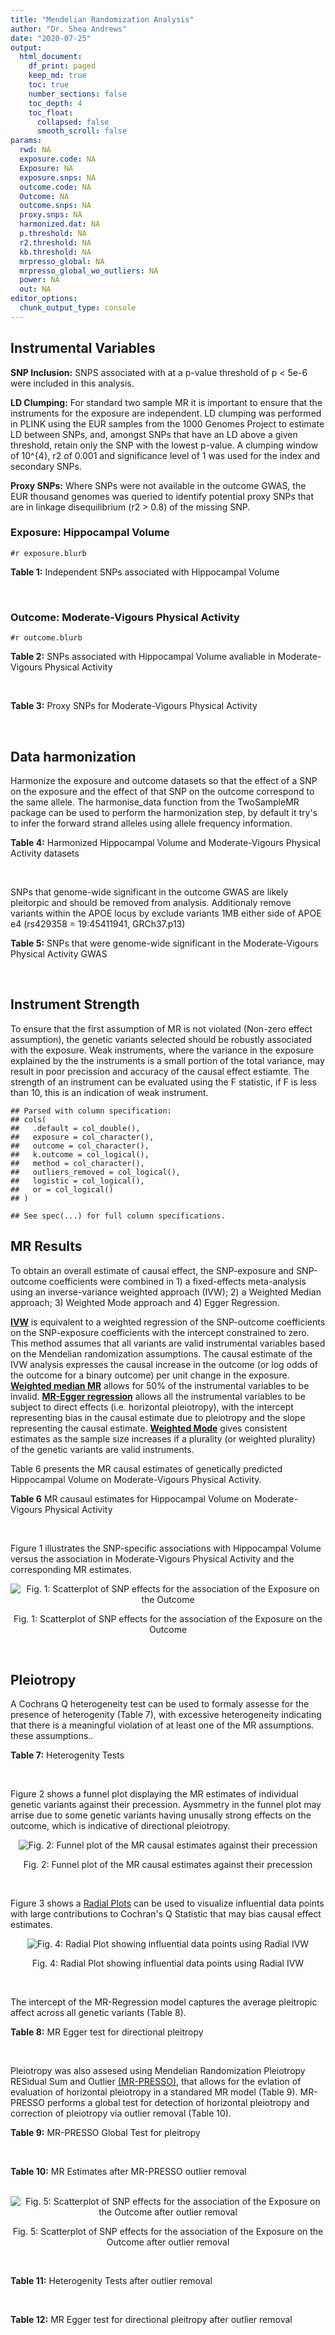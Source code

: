 ```yaml
---
title: "Mendelian Randomization Analysis"
author: "Dr. Shea Andrews"
date: "2020-07-25"
output:
  html_document:
    df_print: paged
    keep_md: true
    toc: true
    number_sections: false
    toc_depth: 4
    toc_float:
      collapsed: false
      smooth_scroll: false
params:
  rwd: NA
  exposure.code: NA
  Exposure: NA
  exposure.snps: NA
  outcome.code: NA
  Outcome: NA
  outcome.snps: NA
  proxy.snps: NA
  harmonized.dat: NA
  p.threshold: NA
  r2.threshold: NA
  kb.threshold: NA
  mrpresso_global: NA
  mrpresso_global_wo_outliers: NA
  power: NA
  out: NA
editor_options:
  chunk_output_type: console
---
```







## Instrumental Variables
**SNP Inclusion:** SNPS associated with at a p-value threshold of p < 5e-6 were included in this analysis.
<br>

**LD Clumping:** For standard two sample MR it is important to ensure that the instruments for the exposure are independent. LD clumping was performed in PLINK using the EUR samples from the 1000 Genomes Project to estimate LD between SNPs, and, amongst SNPs that have an LD above a given threshold, retain only the SNP with the lowest p-value. A clumping window of 10^{4}, r2 of 0.001 and significance level of 1 was used for the index and secondary SNPs.
<br>

**Proxy SNPs:** Where SNPs were not available in the outcome GWAS, the EUR thousand genomes was queried to identify potential proxy SNPs that are in linkage disequilibrium (r2 > 0.8) of the missing SNP.
<br>

### Exposure: Hippocampal Volume
`#r exposure.blurb`
<br>

**Table 1:** Independent SNPs associated with Hippocampal Volume
<div data-pagedtable="false">
  <script data-pagedtable-source type="application/json">
{"columns":[{"label":["SNP"],"name":[1],"type":["chr"],"align":["left"]},{"label":["CHROM"],"name":[2],"type":["dbl"],"align":["right"]},{"label":["POS"],"name":[3],"type":["dbl"],"align":["right"]},{"label":["REF"],"name":[4],"type":["chr"],"align":["left"]},{"label":["ALT"],"name":[5],"type":["chr"],"align":["left"]},{"label":["AF"],"name":[6],"type":["dbl"],"align":["right"]},{"label":["BETA"],"name":[7],"type":["dbl"],"align":["right"]},{"label":["SE"],"name":[8],"type":["dbl"],"align":["right"]},{"label":["Z"],"name":[9],"type":["dbl"],"align":["right"]},{"label":["P"],"name":[10],"type":["dbl"],"align":["right"]},{"label":["N"],"name":[11],"type":["dbl"],"align":["right"]},{"label":["TRAIT"],"name":[12],"type":["chr"],"align":["left"]}],"data":[{"1":"rs10908512","2":"1","3":"153856498","4":"C","5":"T","6":"0.5624","7":"0.04051169","8":"0.008700965","9":"4.656","10":"3.217e-06","11":"26814","12":"Hippocampal_Volume"},{"1":"rs7588305","2":"2","3":"8780959","4":"G","5":"C","6":"0.5308","7":"-0.04002256","8":"0.008681684","9":"-4.610","10":"4.023e-06","11":"26615","12":"Hippocampal_Volume"},{"1":"rs59966106","2":"2","3":"96999086","4":"A","5":"G","6":"0.3114","7":"0.04276760","8":"0.009321611","9":"4.588","10":"4.470e-06","11":"26814","12":"Hippocampal_Volume"},{"1":"rs2268894","2":"2","3":"162856148","4":"C","5":"T","6":"0.5412","7":"-0.05668170","8":"0.008658983","9":"-6.546","10":"5.894e-11","11":"26814","12":"Hippocampal_Volume"},{"1":"rs138012093","2":"4","3":"134506440","4":"G","5":"A","6":"0.0173","7":"-0.16180284","8":"0.033576021","9":"-4.819","10":"1.445e-06","11":"26065","12":"Hippocampal_Volume"},{"1":"rs144578582","2":"4","3":"155539564","4":"G","5":"A","6":"0.0068","7":"-0.36225028","8":"0.074659992","9":"-4.852","10":"1.221e-06","11":"13258","12":"Hippocampal_Volume"},{"1":"rs6552737","2":"4","3":"184955461","4":"T","5":"A","6":"0.4152","7":"-0.04324518","8":"0.008759404","9":"-4.937","10":"7.922e-07","11":"26814","12":"Hippocampal_Volume"},{"1":"rs2289881","2":"5","3":"66084260","4":"G","5":"T","6":"0.3544","7":"-0.05014690","8":"0.009022472","9":"-5.558","10":"2.728e-08","11":"26814","12":"Hippocampal_Volume"},{"1":"rs148054686","2":"5","3":"94459128","4":"G","5":"A","6":"0.0124","7":"-0.21659175","8":"0.047064699","9":"-4.602","10":"4.184e-06","11":"18411","12":"Hippocampal_Volume"},{"1":"rs10041542","2":"5","3":"167832067","4":"T","5":"C","6":"0.2452","7":"-0.04686000","8":"0.010070917","9":"-4.653","10":"3.273e-06","11":"26615","12":"Hippocampal_Volume"},{"1":"rs17172044","2":"7","3":"42397586","4":"A","5":"C","6":"0.0775","7":"-0.07408290","8":"0.016143574","9":"-4.589","10":"4.464e-06","11":"26814","12":"Hippocampal_Volume"},{"1":"rs2346440","2":"7","3":"133685512","4":"G","5":"C","6":"0.4591","7":"0.04059843","8":"0.008661921","9":"4.687","10":"2.767e-06","11":"26814","12":"Hippocampal_Volume"},{"1":"rs11979341","2":"7","3":"155797978","4":"C","5":"G","6":"0.3163","7":"0.06558170","8":"0.009708611","9":"6.755","10":"1.424e-11","11":"24484","12":"Hippocampal_Volume"},{"1":"rs11993215","2":"8","3":"28055926","4":"A","5":"T","6":"0.9102","7":"0.06998320","8":"0.015193929","9":"4.606","10":"4.108e-06","11":"26477","12":"Hippocampal_Volume"},{"1":"rs113835443","2":"8","3":"144717251","4":"C","5":"T","6":"0.0904","7":"0.07553081","8":"0.016197900","9":"4.663","10":"3.118e-06","11":"23154","12":"Hippocampal_Volume"},{"1":"rs62583528","2":"9","3":"106929593","4":"G","5":"A","6":"0.1951","7":"0.05622208","8":"0.010891531","9":"5.162","10":"2.447e-07","11":"26814","12":"Hippocampal_Volume"},{"1":"rs7020341","2":"9","3":"119247974","4":"G","5":"C","6":"0.3590","7":"0.05989482","8":"0.009013518","9":"6.645","10":"3.035e-11","11":"26700","12":"Hippocampal_Volume"},{"1":"rs11245365","2":"10","3":"126482389","4":"G","5":"A","6":"0.5648","7":"-0.04474128","8":"0.008786582","9":"-5.092","10":"3.547e-07","11":"26322","12":"Hippocampal_Volume"},{"1":"rs12802656","2":"11","3":"16534415","4":"A","5":"C","6":"0.4696","7":"-0.03979580","8":"0.008681459","9":"-4.584","10":"4.560e-06","11":"26614","12":"Hippocampal_Volume"},{"1":"rs659065","2":"12","3":"4008887","4":"C","5":"G","6":"0.1413","7":"-0.06743310","8":"0.012611389","9":"-5.347","10":"8.931e-08","11":"25881","12":"Hippocampal_Volume"},{"1":"rs61921502","2":"12","3":"65832468","4":"T","5":"G","6":"0.1534","7":"-0.10788400","8":"0.011964511","9":"-9.017","10":"1.941e-19","11":"26814","12":"Hippocampal_Volume"},{"1":"rs79522035","2":"12","3":"72956782","4":"C","5":"T","6":"0.0419","7":"0.09939183","8":"0.021592837","9":"4.603","10":"4.164e-06","11":"26692","12":"Hippocampal_Volume"},{"1":"rs77956314","2":"12","3":"117323367","4":"T","5":"C","6":"0.0840","7":"0.16185400","8":"0.015536016","9":"10.418","10":"2.055e-25","11":"26814","12":"Hippocampal_Volume"},{"1":"rs143933797","2":"17","3":"78252238","4":"G","5":"A","6":"0.0166","7":"0.22638451","8":"0.047143797","9":"4.802","10":"1.571e-06","11":"13758","12":"Hippocampal_Volume"},{"1":"rs79727675","2":"18","3":"11653053","4":"C","5":"A","6":"0.0472","7":"-0.13610794","8":"0.027913852","9":"-4.876","10":"1.082e-06","11":"14245","12":"Hippocampal_Volume"},{"1":"rs429358","2":"19","3":"45411941","4":"T","5":"C","6":"0.1537","7":"-0.06342470","8":"0.012519680","9":"-5.066","10":"4.067e-07","11":"24498","12":"Hippocampal_Volume"},{"1":"rs6060504","2":"20","3":"34197619","4":"T","5":"C","6":"0.1624","7":"0.06315530","8":"0.011701919","9":"5.397","10":"6.762e-08","11":"26814","12":"Hippocampal_Volume"},{"1":"rs5753220","2":"22","3":"30986350","4":"T","5":"C","6":"0.2497","7":"-0.04931970","8":"0.010038609","9":"-4.913","10":"8.988e-07","11":"26459","12":"Hippocampal_Volume"}],"options":{"columns":{"min":{},"max":[10]},"rows":{"min":[10],"max":[10]},"pages":{}}}
  </script>
</div>
<br>

### Outcome: Moderate-Vigours Physical Activity
`#r outcome.blurb`
<br>

**Table 2:** SNPs associated with Hippocampal Volume avaliable in Moderate-Vigours Physical Activity
<div data-pagedtable="false">
  <script data-pagedtable-source type="application/json">
{"columns":[{"label":["SNP"],"name":[1],"type":["chr"],"align":["left"]},{"label":["CHROM"],"name":[2],"type":["dbl"],"align":["right"]},{"label":["POS"],"name":[3],"type":["dbl"],"align":["right"]},{"label":["REF"],"name":[4],"type":["chr"],"align":["left"]},{"label":["ALT"],"name":[5],"type":["chr"],"align":["left"]},{"label":["AF"],"name":[6],"type":["dbl"],"align":["right"]},{"label":["BETA"],"name":[7],"type":["dbl"],"align":["right"]},{"label":["SE"],"name":[8],"type":["dbl"],"align":["right"]},{"label":["Z"],"name":[9],"type":["dbl"],"align":["right"]},{"label":["P"],"name":[10],"type":["dbl"],"align":["right"]},{"label":["N"],"name":[11],"type":["dbl"],"align":["right"]},{"label":["TRAIT"],"name":[12],"type":["chr"],"align":["left"]}],"data":[{"1":"rs10908512","2":"1","3":"153856498","4":"C","5":"T","6":"0.561382","7":"-9.68884e-03","8":"0.00222069","9":"-4.3629900","10":"1.3e-05","11":"377234","12":"MVPA"},{"1":"rs7588305","2":"2","3":"8780959","4":"G","5":"C","6":"0.542480","7":"-1.28421e-03","8":"0.00220923","9":"-0.5812930","10":"5.6e-01","11":"377234","12":"MVPA"},{"1":"rs59966106","2":"2","3":"96999086","4":"A","5":"G","6":"0.324745","7":"3.80395e-03","8":"0.00235111","9":"1.6179400","10":"1.1e-01","11":"377234","12":"MVPA"},{"1":"rs2268894","2":"2","3":"162856148","4":"C","5":"T","6":"0.522447","7":"-7.44378e-03","8":"0.00221579","9":"-3.3594200","10":"7.8e-04","11":"377234","12":"MVPA"},{"1":"rs138012093","2":"4","3":"134506440","4":"G","5":"A","6":"0.015475","7":"2.25442e-03","8":"0.00922166","9":"0.2444700","10":"8.1e-01","11":"377234","12":"MVPA"},{"1":"rs144578582","2":"4","3":"155539564","4":"G","5":"A","6":"0.007930","7":"-1.16195e-02","8":"0.01300710","9":"-0.8933200","10":"3.7e-01","11":"377234","12":"MVPA"},{"1":"rs6552737","2":"4","3":"184955461","4":"T","5":"A","6":"0.436745","7":"1.56089e-04","8":"0.00224633","9":"0.0694862","10":"9.4e-01","11":"377234","12":"MVPA"},{"1":"rs2289881","2":"5","3":"66084260","4":"G","5":"T","6":"0.357487","7":"3.55381e-03","8":"0.00231033","9":"1.5382300","10":"1.2e-01","11":"377234","12":"MVPA"},{"1":"rs148054686","2":"5","3":"94459128","4":"G","5":"A","6":"0.010376","7":"3.20554e-04","8":"0.01156580","9":"0.0277157","10":"9.8e-01","11":"377234","12":"MVPA"},{"1":"rs10041542","2":"5","3":"167832067","4":"T","5":"C","6":"0.246999","7":"-4.03329e-03","8":"0.00256725","9":"-1.5710500","10":"1.2e-01","11":"377234","12":"MVPA"},{"1":"rs17172044","2":"7","3":"42397586","4":"A","5":"C","6":"0.071034","7":"1.59283e-03","8":"0.00429894","9":"0.3705170","10":"7.1e-01","11":"377234","12":"MVPA"},{"1":"rs2346440","2":"7","3":"133685512","4":"G","5":"C","6":"0.457463","7":"-1.21135e-02","8":"0.00221928","9":"-5.4583000","10":"4.8e-08","11":"377234","12":"MVPA"},{"1":"rs11979341","2":"7","3":"155797978","4":"C","5":"G","6":"0.300104","7":"-3.72631e-04","8":"0.00242621","9":"-0.1535860","10":"8.8e-01","11":"377234","12":"MVPA"},{"1":"rs113835443","2":"8","3":"144717251","4":"C","5":"T","6":"0.104912","7":"2.03307e-03","8":"0.00362030","9":"0.5615750","10":"5.7e-01","11":"377234","12":"MVPA"},{"1":"rs62583528","2":"9","3":"106929593","4":"G","5":"A","6":"0.216895","7":"-4.05935e-04","8":"0.00268262","9":"-0.1513200","10":"8.8e-01","11":"377234","12":"MVPA"},{"1":"rs7020341","2":"9","3":"119247974","4":"G","5":"C","6":"0.361375","7":"5.12688e-04","8":"0.00229637","9":"0.2232600","10":"8.2e-01","11":"377234","12":"MVPA"},{"1":"rs11245365","2":"10","3":"126482389","4":"G","5":"A","6":"0.572670","7":"-2.72972e-05","8":"0.00222633","9":"-0.0122611","10":"9.9e-01","11":"377234","12":"MVPA"},{"1":"rs12802656","2":"11","3":"16534415","4":"A","5":"C","6":"0.478930","7":"1.85802e-03","8":"0.00220675","9":"0.8419710","10":"4.0e-01","11":"377234","12":"MVPA"},{"1":"rs659065","2":"12","3":"4008887","4":"C","5":"G","6":"0.147476","7":"-1.55931e-03","8":"0.00310713","9":"-0.5018490","10":"6.2e-01","11":"377234","12":"MVPA"},{"1":"rs61921502","2":"12","3":"65832468","4":"T","5":"G","6":"0.171991","7":"-3.13989e-03","8":"0.00294604","9":"-1.0658000","10":"2.9e-01","11":"377234","12":"MVPA"},{"1":"rs79522035","2":"12","3":"72956782","4":"C","5":"T","6":"0.038331","7":"-1.60738e-02","8":"0.00582390","9":"-2.7599700","10":"5.8e-03","11":"377234","12":"MVPA"},{"1":"rs77956314","2":"12","3":"117323367","4":"T","5":"C","6":"0.081929","7":"-1.33139e-03","8":"0.00402333","9":"-0.3309170","10":"7.4e-01","11":"377234","12":"MVPA"},{"1":"rs143933797","2":"17","3":"78252238","4":"G","5":"A","6":"0.030658","7":"-1.11953e-03","8":"0.00647265","9":"-0.1729630","10":"8.6e-01","11":"377234","12":"MVPA"},{"1":"rs79727675","2":"18","3":"11653053","4":"C","5":"A","6":"0.050994","7":"-3.43880e-03","8":"0.00500531","9":"-0.6870300","10":"4.9e-01","11":"377234","12":"MVPA"},{"1":"rs429358","2":"19","3":"45411941","4":"T","5":"C","6":"0.154172","7":"2.19822e-02","8":"0.00305356","9":"7.1988800","10":"6.1e-13","11":"377234","12":"MVPA"},{"1":"rs6060504","2":"20","3":"34197619","4":"T","5":"C","6":"0.145219","7":"5.65641e-04","8":"0.00313134","9":"0.1806390","10":"8.6e-01","11":"377234","12":"MVPA"},{"1":"rs5753220","2":"22","3":"30986350","4":"T","5":"C","6":"0.266348","7":"-7.98151e-04","8":"0.00249001","9":"-0.3205410","10":"7.5e-01","11":"377234","12":"MVPA"},{"1":"rs11993215","2":"NA","3":"NA","4":"NA","5":"NA","6":"NA","7":"NA","8":"NA","9":"NA","10":"NA","11":"NA","12":"NA"}],"options":{"columns":{"min":{},"max":[10]},"rows":{"min":[10],"max":[10]},"pages":{}}}
  </script>
</div>
<br>

**Table 3:** Proxy SNPs for Moderate-Vigours Physical Activity
<div data-pagedtable="false">
  <script data-pagedtable-source type="application/json">
{"columns":[{"label":["proxy.outcome"],"name":[1],"type":["lgl"],"align":["right"]},{"label":["target_snp"],"name":[2],"type":["chr"],"align":["left"]},{"label":["proxy_snp"],"name":[3],"type":["lgl"],"align":["right"]},{"label":["ld.r2"],"name":[4],"type":["lgl"],"align":["right"]},{"label":["Dprime"],"name":[5],"type":["lgl"],"align":["right"]},{"label":["ref.proxy"],"name":[6],"type":["lgl"],"align":["right"]},{"label":["alt.proxy"],"name":[7],"type":["lgl"],"align":["right"]},{"label":["CHROM"],"name":[8],"type":["lgl"],"align":["right"]},{"label":["POS"],"name":[9],"type":["lgl"],"align":["right"]},{"label":["ALT.proxy"],"name":[10],"type":["lgl"],"align":["right"]},{"label":["REF.proxy"],"name":[11],"type":["lgl"],"align":["right"]},{"label":["AF"],"name":[12],"type":["lgl"],"align":["right"]},{"label":["BETA"],"name":[13],"type":["lgl"],"align":["right"]},{"label":["SE"],"name":[14],"type":["lgl"],"align":["right"]},{"label":["P"],"name":[15],"type":["lgl"],"align":["right"]},{"label":["N"],"name":[16],"type":["lgl"],"align":["right"]},{"label":["ref"],"name":[17],"type":["lgl"],"align":["right"]},{"label":["alt"],"name":[18],"type":["lgl"],"align":["right"]},{"label":["ALT"],"name":[19],"type":["lgl"],"align":["right"]},{"label":["REF"],"name":[20],"type":["lgl"],"align":["right"]},{"label":["PHASE"],"name":[21],"type":["lgl"],"align":["right"]}],"data":[{"1":"NA","2":"rs11993215","3":"NA","4":"NA","5":"NA","6":"NA","7":"NA","8":"NA","9":"NA","10":"NA","11":"NA","12":"NA","13":"NA","14":"NA","15":"NA","16":"NA","17":"NA","18":"NA","19":"NA","20":"NA","21":"NA"}],"options":{"columns":{"min":{},"max":[10]},"rows":{"min":[10],"max":[10]},"pages":{}}}
  </script>
</div>
<br>

## Data harmonization
Harmonize the exposure and outcome datasets so that the effect of a SNP on the exposure and the effect of that SNP on the outcome correspond to the same allele. The harmonise_data function from the TwoSampleMR package can be used to perform the harmonization step, by default it try's to infer the forward strand alleles using allele frequency information.
<br>

**Table 4:** Harmonized Hippocampal Volume and Moderate-Vigours Physical Activity datasets
<div data-pagedtable="false">
  <script data-pagedtable-source type="application/json">
{"columns":[{"label":["SNP"],"name":[1],"type":["chr"],"align":["left"]},{"label":["effect_allele.exposure"],"name":[2],"type":["chr"],"align":["left"]},{"label":["other_allele.exposure"],"name":[3],"type":["chr"],"align":["left"]},{"label":["effect_allele.outcome"],"name":[4],"type":["chr"],"align":["left"]},{"label":["other_allele.outcome"],"name":[5],"type":["chr"],"align":["left"]},{"label":["beta.exposure"],"name":[6],"type":["dbl"],"align":["right"]},{"label":["beta.outcome"],"name":[7],"type":["dbl"],"align":["right"]},{"label":["eaf.exposure"],"name":[8],"type":["dbl"],"align":["right"]},{"label":["eaf.outcome"],"name":[9],"type":["dbl"],"align":["right"]},{"label":["remove"],"name":[10],"type":["lgl"],"align":["right"]},{"label":["palindromic"],"name":[11],"type":["lgl"],"align":["right"]},{"label":["ambiguous"],"name":[12],"type":["lgl"],"align":["right"]},{"label":["id.outcome"],"name":[13],"type":["chr"],"align":["left"]},{"label":["chr.outcome"],"name":[14],"type":["dbl"],"align":["right"]},{"label":["pos.outcome"],"name":[15],"type":["dbl"],"align":["right"]},{"label":["se.outcome"],"name":[16],"type":["dbl"],"align":["right"]},{"label":["z.outcome"],"name":[17],"type":["dbl"],"align":["right"]},{"label":["pval.outcome"],"name":[18],"type":["dbl"],"align":["right"]},{"label":["samplesize.outcome"],"name":[19],"type":["dbl"],"align":["right"]},{"label":["outcome"],"name":[20],"type":["chr"],"align":["left"]},{"label":["mr_keep.outcome"],"name":[21],"type":["lgl"],"align":["right"]},{"label":["pval_origin.outcome"],"name":[22],"type":["chr"],"align":["left"]},{"label":["chr.exposure"],"name":[23],"type":["dbl"],"align":["right"]},{"label":["pos.exposure"],"name":[24],"type":["dbl"],"align":["right"]},{"label":["se.exposure"],"name":[25],"type":["dbl"],"align":["right"]},{"label":["z.exposure"],"name":[26],"type":["dbl"],"align":["right"]},{"label":["pval.exposure"],"name":[27],"type":["dbl"],"align":["right"]},{"label":["samplesize.exposure"],"name":[28],"type":["dbl"],"align":["right"]},{"label":["exposure"],"name":[29],"type":["chr"],"align":["left"]},{"label":["mr_keep.exposure"],"name":[30],"type":["lgl"],"align":["right"]},{"label":["pval_origin.exposure"],"name":[31],"type":["chr"],"align":["left"]},{"label":["id.exposure"],"name":[32],"type":["chr"],"align":["left"]},{"label":["action"],"name":[33],"type":["dbl"],"align":["right"]},{"label":["mr_keep"],"name":[34],"type":["lgl"],"align":["right"]},{"label":["pt"],"name":[35],"type":["dbl"],"align":["right"]},{"label":["pleitropy_keep"],"name":[36],"type":["lgl"],"align":["right"]},{"label":["mrpresso_RSSobs"],"name":[37],"type":["dbl"],"align":["right"]},{"label":["mrpresso_pval"],"name":[38],"type":["chr"],"align":["left"]},{"label":["mrpresso_keep"],"name":[39],"type":["lgl"],"align":["right"]}],"data":[{"1":"rs10041542","2":"C","3":"T","4":"C","5":"T","6":"-0.04686000","7":"-4.03329e-03","8":"0.2452","9":"0.246999","10":"FALSE","11":"FALSE","12":"FALSE","13":"bQHvEh","14":"5","15":"167832067","16":"0.00256725","17":"-1.5710500","18":"1.2e-01","19":"377234","20":"Klimentidis2018mvpa","21":"TRUE","22":"reported","23":"5","24":"167832067","25":"0.010070917","26":"-4.653","27":"3.273e-06","28":"26615","29":"Hilbar2017hipv","30":"TRUE","31":"reported","32":"NhXLev","33":"2","34":"TRUE","35":"5e-06","36":"TRUE","37":"1.559274e-05","38":"1","39":"TRUE"},{"1":"rs10908512","2":"T","3":"C","4":"T","5":"C","6":"0.04051169","7":"-9.68884e-03","8":"0.5624","9":"0.561382","10":"FALSE","11":"FALSE","12":"FALSE","13":"bQHvEh","14":"1","15":"153856498","16":"0.00222069","17":"-4.3629900","18":"1.3e-05","19":"377234","20":"Klimentidis2018mvpa","21":"TRUE","22":"reported","23":"1","24":"153856498","25":"0.008700965","26":"4.656","27":"3.217e-06","28":"26814","29":"Hilbar2017hipv","30":"TRUE","31":"reported","32":"NhXLev","33":"2","34":"TRUE","35":"5e-06","36":"TRUE","37":"1.019863e-04","38":"<0.0023","39":"FALSE"},{"1":"rs11245365","2":"A","3":"G","4":"A","5":"G","6":"-0.04474128","7":"-2.72972e-05","8":"0.5648","9":"0.572670","10":"FALSE","11":"FALSE","12":"FALSE","13":"bQHvEh","14":"10","15":"126482389","16":"0.00222633","17":"-0.0122611","18":"9.9e-01","19":"377234","20":"Klimentidis2018mvpa","21":"TRUE","22":"reported","23":"10","24":"126482389","25":"0.008786582","26":"-5.092","27":"3.547e-07","28":"26322","29":"Hilbar2017hipv","30":"TRUE","31":"reported","32":"NhXLev","33":"2","34":"TRUE","35":"5e-06","36":"TRUE","37":"2.313113e-08","38":"1","39":"TRUE"},{"1":"rs113835443","2":"T","3":"C","4":"T","5":"C","6":"0.07553081","7":"2.03307e-03","8":"0.0904","9":"0.104912","10":"FALSE","11":"FALSE","12":"FALSE","13":"bQHvEh","14":"8","15":"144717251","16":"0.00362030","17":"0.5615750","18":"5.7e-01","19":"377234","20":"Klimentidis2018mvpa","21":"TRUE","22":"reported","23":"8","24":"144717251","25":"0.016197900","26":"4.663","27":"3.118e-06","28":"23154","29":"Hilbar2017hipv","30":"TRUE","31":"reported","32":"NhXLev","33":"2","34":"TRUE","35":"5e-06","36":"TRUE","37":"3.227669e-06","38":"1","39":"TRUE"},{"1":"rs11979341","2":"G","3":"C","4":"G","5":"C","6":"0.06558170","7":"-3.72631e-04","8":"0.3163","9":"0.300104","10":"FALSE","11":"TRUE","12":"FALSE","13":"bQHvEh","14":"7","15":"155797978","16":"0.00242621","17":"-0.1535860","18":"8.8e-01","19":"377234","20":"Klimentidis2018mvpa","21":"TRUE","22":"reported","23":"7","24":"155797978","25":"0.009708611","26":"6.755","27":"1.424e-11","28":"24484","29":"Hilbar2017hipv","30":"TRUE","31":"reported","32":"NhXLev","33":"2","34":"TRUE","35":"5e-06","36":"TRUE","37":"4.425393e-07","38":"1","39":"TRUE"},{"1":"rs12802656","2":"C","3":"A","4":"C","5":"A","6":"-0.03979580","7":"1.85802e-03","8":"0.4696","9":"0.478930","10":"FALSE","11":"FALSE","12":"FALSE","13":"bQHvEh","14":"11","15":"16534415","16":"0.00220675","17":"0.8419710","18":"4.0e-01","19":"377234","20":"Klimentidis2018mvpa","21":"TRUE","22":"reported","23":"11","24":"16534415","25":"0.008681459","26":"-4.584","27":"4.560e-06","28":"26614","29":"Hilbar2017hipv","30":"TRUE","31":"reported","32":"NhXLev","33":"2","34":"TRUE","35":"5e-06","36":"TRUE","37":"4.259082e-06","38":"1","39":"TRUE"},{"1":"rs138012093","2":"A","3":"G","4":"A","5":"G","6":"-0.16180284","7":"2.25442e-03","8":"0.0173","9":"0.015475","10":"FALSE","11":"FALSE","12":"FALSE","13":"bQHvEh","14":"4","15":"134506440","16":"0.00922166","17":"0.2444700","18":"8.1e-01","19":"377234","20":"Klimentidis2018mvpa","21":"TRUE","22":"reported","23":"4","24":"134506440","25":"0.033576021","26":"-4.819","27":"1.445e-06","28":"26065","29":"Hilbar2017hipv","30":"TRUE","31":"reported","32":"NhXLev","33":"2","34":"TRUE","35":"5e-06","36":"TRUE","37":"8.729934e-06","38":"1","39":"TRUE"},{"1":"rs143933797","2":"A","3":"G","4":"A","5":"G","6":"0.22638451","7":"-1.11953e-03","8":"0.0166","9":"0.030658","10":"FALSE","11":"FALSE","12":"FALSE","13":"bQHvEh","14":"17","15":"78252238","16":"0.00647265","17":"-0.1729630","18":"8.6e-01","19":"377234","20":"Klimentidis2018mvpa","21":"TRUE","22":"reported","23":"17","24":"78252238","25":"0.047143797","26":"4.802","27":"1.571e-06","28":"13758","29":"Hilbar2017hipv","30":"TRUE","31":"reported","32":"NhXLev","33":"2","34":"TRUE","35":"5e-06","36":"TRUE","37":"4.866626e-06","38":"1","39":"TRUE"},{"1":"rs144578582","2":"A","3":"G","4":"A","5":"G","6":"-0.36225028","7":"-1.16195e-02","8":"0.0068","9":"0.007930","10":"FALSE","11":"FALSE","12":"FALSE","13":"bQHvEh","14":"4","15":"155539564","16":"0.01300710","17":"-0.8933200","18":"3.7e-01","19":"377234","20":"Klimentidis2018mvpa","21":"TRUE","22":"reported","23":"4","24":"155539564","25":"0.074659992","26":"-4.852","27":"1.221e-06","28":"13258","29":"Hilbar2017hipv","30":"TRUE","31":"reported","32":"NhXLev","33":"2","34":"TRUE","35":"5e-06","36":"TRUE","37":"1.173691e-04","38":"1","39":"TRUE"},{"1":"rs148054686","2":"A","3":"G","4":"A","5":"G","6":"-0.21659175","7":"3.20554e-04","8":"0.0124","9":"0.010376","10":"FALSE","11":"FALSE","12":"FALSE","13":"bQHvEh","14":"5","15":"94459128","16":"0.01156580","17":"0.0277157","18":"9.8e-01","19":"377234","20":"Klimentidis2018mvpa","21":"TRUE","22":"reported","23":"5","24":"94459128","25":"0.047064699","26":"-4.602","27":"4.184e-06","28":"18411","29":"Hilbar2017hipv","30":"TRUE","31":"reported","32":"NhXLev","33":"2","34":"TRUE","35":"5e-06","36":"TRUE","37":"1.435590e-06","38":"1","39":"TRUE"},{"1":"rs17172044","2":"C","3":"A","4":"C","5":"A","6":"-0.07408290","7":"1.59283e-03","8":"0.0775","9":"0.071034","10":"FALSE","11":"FALSE","12":"FALSE","13":"bQHvEh","14":"7","15":"42397586","16":"0.00429894","17":"0.3705170","18":"7.1e-01","19":"377234","20":"Klimentidis2018mvpa","21":"TRUE","22":"reported","23":"7","24":"42397586","25":"0.016143574","26":"-4.589","27":"4.464e-06","28":"26814","29":"Hilbar2017hipv","30":"TRUE","31":"reported","32":"NhXLev","33":"2","34":"TRUE","35":"5e-06","36":"TRUE","37":"3.705855e-06","38":"1","39":"TRUE"},{"1":"rs2268894","2":"T","3":"C","4":"T","5":"C","6":"-0.05668170","7":"-7.44378e-03","8":"0.5412","9":"0.522447","10":"FALSE","11":"FALSE","12":"FALSE","13":"bQHvEh","14":"2","15":"162856148","16":"0.00221579","17":"-3.3594200","18":"7.8e-04","19":"377234","20":"Klimentidis2018mvpa","21":"TRUE","22":"reported","23":"2","24":"162856148","25":"0.008658983","26":"-6.546","27":"5.894e-11","28":"26814","29":"Hilbar2017hipv","30":"TRUE","31":"reported","32":"NhXLev","33":"2","34":"TRUE","35":"5e-06","36":"TRUE","37":"5.767747e-05","38":"0.0092","39":"FALSE"},{"1":"rs2289881","2":"T","3":"G","4":"T","5":"G","6":"-0.05014690","7":"3.55381e-03","8":"0.3544","9":"0.357487","10":"FALSE","11":"FALSE","12":"FALSE","13":"bQHvEh","14":"5","15":"66084260","16":"0.00231033","17":"1.5382300","18":"1.2e-01","19":"377234","20":"Klimentidis2018mvpa","21":"TRUE","22":"reported","23":"5","24":"66084260","25":"0.009022472","26":"-5.558","27":"2.728e-08","28":"26814","29":"Hilbar2017hipv","30":"TRUE","31":"reported","32":"NhXLev","33":"2","34":"TRUE","35":"5e-06","36":"TRUE","37":"1.510774e-05","38":"1","39":"TRUE"},{"1":"rs2346440","2":"C","3":"G","4":"C","5":"G","6":"0.04059843","7":"-1.21135e-02","8":"0.4591","9":"0.457463","10":"FALSE","11":"TRUE","12":"TRUE","13":"bQHvEh","14":"7","15":"133685512","16":"0.00221928","17":"-5.4583000","18":"4.8e-08","19":"377234","20":"Klimentidis2018mvpa","21":"TRUE","22":"reported","23":"7","24":"133685512","25":"0.008661921","26":"4.687","27":"2.767e-06","28":"26814","29":"Hilbar2017hipv","30":"TRUE","31":"reported","32":"NhXLev","33":"2","34":"FALSE","35":"5e-06","36":"FALSE","37":"NA","38":"NA","39":"NA"},{"1":"rs429358","2":"C","3":"T","4":"C","5":"T","6":"-0.06342470","7":"2.19822e-02","8":"0.1537","9":"0.154172","10":"FALSE","11":"FALSE","12":"FALSE","13":"bQHvEh","14":"19","15":"45411941","16":"0.00305356","17":"7.1988800","18":"6.1e-13","19":"377234","20":"Klimentidis2018mvpa","21":"TRUE","22":"reported","23":"19","24":"45411941","25":"0.012519680","26":"-5.066","27":"4.067e-07","28":"24498","29":"Hilbar2017hipv","30":"TRUE","31":"reported","32":"NhXLev","33":"2","34":"TRUE","35":"5e-06","36":"FALSE","37":"NA","38":"NA","39":"NA"},{"1":"rs5753220","2":"C","3":"T","4":"C","5":"T","6":"-0.04931970","7":"-7.98151e-04","8":"0.2497","9":"0.266348","10":"FALSE","11":"FALSE","12":"FALSE","13":"bQHvEh","14":"22","15":"30986350","16":"0.00249001","17":"-0.3205410","18":"7.5e-01","19":"377234","20":"Klimentidis2018mvpa","21":"TRUE","22":"reported","23":"22","24":"30986350","25":"0.010038609","26":"-4.913","27":"8.988e-07","28":"26459","29":"Hilbar2017hipv","30":"TRUE","31":"reported","32":"NhXLev","33":"2","34":"TRUE","35":"5e-06","36":"TRUE","37":"3.891376e-07","38":"1","39":"TRUE"},{"1":"rs59966106","2":"G","3":"A","4":"G","5":"A","6":"0.04276760","7":"3.80395e-03","8":"0.3114","9":"0.324745","10":"FALSE","11":"FALSE","12":"FALSE","13":"bQHvEh","14":"2","15":"96999086","16":"0.00235111","17":"1.6179400","18":"1.1e-01","19":"377234","20":"Klimentidis2018mvpa","21":"TRUE","22":"reported","23":"2","24":"96999086","25":"0.009321611","26":"4.588","27":"4.470e-06","28":"26814","29":"Hilbar2017hipv","30":"TRUE","31":"reported","32":"NhXLev","33":"2","34":"TRUE","35":"5e-06","36":"TRUE","37":"1.390766e-05","38":"1","39":"TRUE"},{"1":"rs6060504","2":"C","3":"T","4":"C","5":"T","6":"0.06315530","7":"5.65641e-04","8":"0.1624","9":"0.145219","10":"FALSE","11":"FALSE","12":"FALSE","13":"bQHvEh","14":"20","15":"34197619","16":"0.00313134","17":"0.1806390","18":"8.6e-01","19":"377234","20":"Klimentidis2018mvpa","21":"TRUE","22":"reported","23":"20","24":"34197619","25":"0.011701919","26":"5.397","27":"6.762e-08","28":"26814","29":"Hilbar2017hipv","30":"TRUE","31":"reported","32":"NhXLev","33":"2","34":"TRUE","35":"5e-06","36":"TRUE","37":"1.082021e-07","38":"1","39":"TRUE"},{"1":"rs61921502","2":"G","3":"T","4":"G","5":"T","6":"-0.10788400","7":"-3.13989e-03","8":"0.1534","9":"0.171991","10":"FALSE","11":"FALSE","12":"FALSE","13":"bQHvEh","14":"12","15":"65832468","16":"0.00294604","17":"-1.0658000","18":"2.9e-01","19":"377234","20":"Klimentidis2018mvpa","21":"TRUE","22":"reported","23":"12","24":"65832468","25":"0.011964511","26":"-9.017","27":"1.941e-19","28":"26814","29":"Hilbar2017hipv","30":"TRUE","31":"reported","32":"NhXLev","33":"2","34":"TRUE","35":"5e-06","36":"TRUE","37":"9.132216e-06","38":"1","39":"TRUE"},{"1":"rs62583528","2":"A","3":"G","4":"A","5":"G","6":"0.05622208","7":"-4.05935e-04","8":"0.1951","9":"0.216895","10":"FALSE","11":"FALSE","12":"FALSE","13":"bQHvEh","14":"9","15":"106929593","16":"0.00268262","17":"-0.1513200","18":"8.8e-01","19":"377234","20":"Klimentidis2018mvpa","21":"TRUE","22":"reported","23":"9","24":"106929593","25":"0.010891531","26":"5.162","27":"2.447e-07","28":"26814","29":"Hilbar2017hipv","30":"TRUE","31":"reported","32":"NhXLev","33":"2","34":"TRUE","35":"5e-06","36":"TRUE","37":"4.184170e-07","38":"1","39":"TRUE"},{"1":"rs6552737","2":"A","3":"T","4":"A","5":"T","6":"-0.04324518","7":"1.56089e-04","8":"0.4152","9":"0.436745","10":"FALSE","11":"TRUE","12":"TRUE","13":"bQHvEh","14":"4","15":"184955461","16":"0.00224633","17":"0.0694862","18":"9.4e-01","19":"377234","20":"Klimentidis2018mvpa","21":"TRUE","22":"reported","23":"4","24":"184955461","25":"0.008759404","26":"-4.937","27":"7.922e-07","28":"26814","29":"Hilbar2017hipv","30":"TRUE","31":"reported","32":"NhXLev","33":"2","34":"FALSE","35":"5e-06","36":"TRUE","37":"NA","38":"NA","39":"NA"},{"1":"rs659065","2":"G","3":"C","4":"G","5":"C","6":"-0.06743310","7":"-1.55931e-03","8":"0.1413","9":"0.147476","10":"FALSE","11":"TRUE","12":"FALSE","13":"bQHvEh","14":"12","15":"4008887","16":"0.00310713","17":"-0.5018490","18":"6.2e-01","19":"377234","20":"Klimentidis2018mvpa","21":"TRUE","22":"reported","23":"12","24":"4008887","25":"0.012611389","26":"-5.347","27":"8.931e-08","28":"25881","29":"Hilbar2017hipv","30":"TRUE","31":"reported","32":"NhXLev","33":"2","34":"TRUE","35":"5e-06","36":"TRUE","37":"1.804356e-06","38":"1","39":"TRUE"},{"1":"rs7020341","2":"C","3":"G","4":"C","5":"G","6":"0.05989482","7":"5.12688e-04","8":"0.3590","9":"0.361375","10":"FALSE","11":"TRUE","12":"FALSE","13":"bQHvEh","14":"9","15":"119247974","16":"0.00229637","17":"0.2232600","18":"8.2e-01","19":"377234","20":"Klimentidis2018mvpa","21":"TRUE","22":"reported","23":"9","24":"119247974","25":"0.009013518","26":"6.645","27":"3.035e-11","28":"26700","29":"Hilbar2017hipv","30":"TRUE","31":"reported","32":"NhXLev","33":"2","34":"TRUE","35":"5e-06","36":"TRUE","37":"8.623992e-08","38":"1","39":"TRUE"},{"1":"rs7588305","2":"C","3":"G","4":"C","5":"G","6":"-0.04002256","7":"-1.28421e-03","8":"0.5308","9":"0.542480","10":"FALSE","11":"TRUE","12":"TRUE","13":"bQHvEh","14":"2","15":"8780959","16":"0.00220923","17":"-0.5812930","18":"5.6e-01","19":"377234","20":"Klimentidis2018mvpa","21":"TRUE","22":"reported","23":"2","24":"8780959","25":"0.008681684","26":"-4.610","27":"4.023e-06","28":"26615","29":"Hilbar2017hipv","30":"TRUE","31":"reported","32":"NhXLev","33":"2","34":"FALSE","35":"5e-06","36":"TRUE","37":"NA","38":"NA","39":"NA"},{"1":"rs77956314","2":"C","3":"T","4":"C","5":"T","6":"0.16185400","7":"-1.33139e-03","8":"0.0840","9":"0.081929","10":"FALSE","11":"FALSE","12":"FALSE","13":"bQHvEh","14":"12","15":"117323367","16":"0.00402333","17":"-0.3309170","18":"7.4e-01","19":"377234","20":"Klimentidis2018mvpa","21":"TRUE","22":"reported","23":"12","24":"117323367","25":"0.015536016","26":"10.418","27":"2.055e-25","28":"26814","29":"Hilbar2017hipv","30":"TRUE","31":"reported","32":"NhXLev","33":"2","34":"TRUE","35":"5e-06","36":"TRUE","37":"4.993168e-06","38":"1","39":"TRUE"},{"1":"rs79522035","2":"T","3":"C","4":"T","5":"C","6":"0.09939183","7":"-1.60738e-02","8":"0.0419","9":"0.038331","10":"FALSE","11":"FALSE","12":"FALSE","13":"bQHvEh","14":"12","15":"72956782","16":"0.00582390","17":"-2.7599700","18":"5.8e-03","19":"377234","20":"Klimentidis2018mvpa","21":"TRUE","22":"reported","23":"12","24":"72956782","25":"0.021592837","26":"4.603","27":"4.164e-06","28":"26692","29":"Hilbar2017hipv","30":"TRUE","31":"reported","32":"NhXLev","33":"2","34":"TRUE","35":"5e-06","36":"TRUE","37":"2.832220e-04","38":"0.0874","39":"TRUE"},{"1":"rs79727675","2":"A","3":"C","4":"A","5":"C","6":"-0.13610794","7":"-3.43880e-03","8":"0.0472","9":"0.050994","10":"FALSE","11":"FALSE","12":"FALSE","13":"bQHvEh","14":"18","15":"11653053","16":"0.00500531","17":"-0.6870300","18":"4.9e-01","19":"377234","20":"Klimentidis2018mvpa","21":"TRUE","22":"reported","23":"18","24":"11653053","25":"0.027913852","26":"-4.876","27":"1.082e-06","28":"14245","29":"Hilbar2017hipv","30":"TRUE","31":"reported","32":"NhXLev","33":"2","34":"TRUE","35":"5e-06","36":"TRUE","37":"9.471149e-06","38":"1","39":"TRUE"}],"options":{"columns":{"min":{},"max":[10]},"rows":{"min":[10],"max":[10]},"pages":{}}}
  </script>
</div>
<br>

SNPs that genome-wide significant in the outcome GWAS are likely pleitorpic and should be removed from analysis. Additionaly remove variants within the APOE locus by exclude variants 1MB either side of APOE e4 (rs429358 = 19:45411941, GRCh37.p13)
<br>


**Table 5:** SNPs that were genome-wide significant in the Moderate-Vigours Physical Activity GWAS
<div data-pagedtable="false">
  <script data-pagedtable-source type="application/json">
{"columns":[{"label":["SNP"],"name":[1],"type":["chr"],"align":["left"]},{"label":["chr.outcome"],"name":[2],"type":["dbl"],"align":["right"]},{"label":["pos.outcome"],"name":[3],"type":["dbl"],"align":["right"]},{"label":["pval.exposure"],"name":[4],"type":["dbl"],"align":["right"]},{"label":["pval.outcome"],"name":[5],"type":["dbl"],"align":["right"]}],"data":[{"1":"rs2346440","2":"7","3":"133685512","4":"2.767e-06","5":"4.8e-08"},{"1":"rs429358","2":"19","3":"45411941","4":"4.067e-07","5":"6.1e-13"}],"options":{"columns":{"min":{},"max":[10]},"rows":{"min":[10],"max":[10]},"pages":{}}}
  </script>
</div>
<br>


## Instrument Strength
To ensure that the first assumption of MR is not violated (Non-zero effect assumption), the genetic variants selected should be robustly associated with the exposure. Weak instruments, where the variance in the exposure explained by the the instruments is a small portion of the total variance, may result in poor precission and accuracy of the causal effect estiamte. The strength of an instrument can be evaluated using the F statistic, if F is less than 10, this is an indication of weak instrument.


```
## Parsed with column specification:
## cols(
##   .default = col_double(),
##   exposure = col_character(),
##   outcome = col_character(),
##   k.outcome = col_logical(),
##   method = col_character(),
##   outliers_removed = col_logical(),
##   logistic = col_logical(),
##   or = col_logical()
## )
```

```
## See spec(...) for full column specifications.
```

<div data-pagedtable="false">
  <script data-pagedtable-source type="application/json">
{"columns":[{"label":["outliers_removed"],"name":[1],"type":["lgl"],"align":["right"]},{"label":["pve.exposure"],"name":[2],"type":["dbl"],"align":["right"]},{"label":["F"],"name":[3],"type":["dbl"],"align":["right"]},{"label":["Alpha"],"name":[4],"type":["dbl"],"align":["right"]},{"label":["NCP"],"name":[5],"type":["dbl"],"align":["right"]},{"label":["Power"],"name":[6],"type":["dbl"],"align":["right"]}],"data":[{"1":"FALSE","2":"0.02804462","3":"33.60843","4":"0.05","5":"0.1388151","6":"0.06604881"},{"1":"TRUE","2":"0.02560756","3":"33.52896","4":"0.05","5":"0.1057664","6":"0.06220219"}],"options":{"columns":{"min":{},"max":[10]},"rows":{"min":[10],"max":[10]},"pages":{}}}
  </script>
</div>

##  MR Results
To obtain an overall estimate of causal effect, the SNP-exposure and SNP-outcome coefficients were combined in 1) a fixed-effects meta-analysis using an inverse-variance weighted approach (IVW); 2) a Weighted Median approach; 3) Weighted Mode approach and 4) Egger Regression.


[**IVW**](https://doi.org/10.1002/gepi.21758) is equivalent to a weighted regression of the SNP-outcome coefficients on the SNP-exposure coefficients with the intercept constrained to zero. This method assumes that all variants are valid instrumental variables based on the Mendelian randomization assumptions. The causal estimate of the IVW analysis expresses the causal increase in the outcome (or log odds of the outcome for a binary outcome) per unit change in the exposure. [**Weighted median MR**](https://doi.org/10.1002/gepi.21965) allows for 50% of the instrumental variables to be invalid. [**MR-Egger regression**](https://doi.org/10.1093/ije/dyw220) allows all the instrumental variables to be subject to direct effects (i.e. horizontal pleiotropy), with the intercept representing bias in the causal estimate due to pleiotropy and the slope representing the causal estimate. [**Weighted Mode**](https://doi.org/10.1093/ije/dyx102) gives consistent estimates as the sample size increases if a plurality (or weighted plurality) of the genetic variants are valid instruments.
<br>



Table 6 presents the MR causal estimates of genetically predicted Hippocampal Volume on Moderate-Vigours Physical Activity.
<br>

**Table 6** MR causaul estimates for Hippocampal Volume on Moderate-Vigours Physical Activity
<div data-pagedtable="false">
  <script data-pagedtable-source type="application/json">
{"columns":[{"label":["id.exposure"],"name":[1],"type":["chr"],"align":["left"]},{"label":["id.outcome"],"name":[2],"type":["chr"],"align":["left"]},{"label":["outcome"],"name":[3],"type":["fctr"],"align":["left"]},{"label":["exposure"],"name":[4],"type":["fctr"],"align":["left"]},{"label":["method"],"name":[5],"type":["fctr"],"align":["left"]},{"label":["nsnp"],"name":[6],"type":["int"],"align":["right"]},{"label":["b"],"name":[7],"type":["dbl"],"align":["right"]},{"label":["se"],"name":[8],"type":["dbl"],"align":["right"]},{"label":["pval"],"name":[9],"type":["dbl"],"align":["right"]}],"data":[{"1":"NhXLev","2":"bQHvEh","3":"Klimentidis2018mvpa","4":"Hilbar2017hipv","5":"Inverse variance weighted (fixed effects)","6":"23","7":"0.003906592","8":"0.008654349","9":"0.6516997"},{"1":"NhXLev","2":"bQHvEh","3":"Klimentidis2018mvpa","4":"Hilbar2017hipv","5":"Weighted median","6":"23","7":"0.001913047","8":"0.012012762","9":"0.8734710"},{"1":"NhXLev","2":"bQHvEh","3":"Klimentidis2018mvpa","4":"Hilbar2017hipv","5":"Weighted mode","6":"23","7":"0.001344840","8":"0.015374072","9":"0.9310856"},{"1":"NhXLev","2":"bQHvEh","3":"Klimentidis2018mvpa","4":"Hilbar2017hipv","5":"MR Egger","6":"23","7":"0.013863608","8":"0.027723735","9":"0.6222306"}],"options":{"columns":{"min":{},"max":[10]},"rows":{"min":[10],"max":[10]},"pages":{}}}
  </script>
</div>
<br>

Figure 1 illustrates the SNP-specific associations with Hippocampal Volume versus the association in Moderate-Vigours Physical Activity and the corresponding MR estimates.
<br>

<div class="figure" style="text-align: center">
<img src="/sc/arion/projects/LOAD/shea/Projects/MR_ADPhenome/results/MR_ADbidir/Hilbar2017hipv/Klimentidis2018mvpa/Hilbar2017hipv_5e-6_Klimentidis2018mvpa_MR_Analaysis_files/figure-html/scatter_plot-1.png" alt="Fig. 1: Scatterplot of SNP effects for the association of the Exposure on the Outcome"  />
<p class="caption">Fig. 1: Scatterplot of SNP effects for the association of the Exposure on the Outcome</p>
</div>
<br>


## Pleiotropy
A Cochrans Q heterogeneity test can be used to formaly assesse for the presence of heterogenity (Table 7), with excessive heterogeneity indicating that there is a meaningful violation of at least one of the MR assumptions.
these assumptions..
<br>

**Table 7:** Heterogenity Tests
<div data-pagedtable="false">
  <script data-pagedtable-source type="application/json">
{"columns":[{"label":["id.exposure"],"name":[1],"type":["chr"],"align":["left"]},{"label":["id.outcome"],"name":[2],"type":["chr"],"align":["left"]},{"label":["outcome"],"name":[3],"type":["fctr"],"align":["left"]},{"label":["exposure"],"name":[4],"type":["fctr"],"align":["left"]},{"label":["method"],"name":[5],"type":["fctr"],"align":["left"]},{"label":["Q"],"name":[6],"type":["dbl"],"align":["right"]},{"label":["Q_df"],"name":[7],"type":["dbl"],"align":["right"]},{"label":["Q_pval"],"name":[8],"type":["dbl"],"align":["right"]}],"data":[{"1":"NhXLev","2":"bQHvEh","3":"Klimentidis2018mvpa","4":"Hilbar2017hipv","5":"MR Egger","6":"49.04829","7":"21","8":"0.0004940936"},{"1":"NhXLev","2":"bQHvEh","3":"Klimentidis2018mvpa","4":"Hilbar2017hipv","5":"Inverse variance weighted","6":"49.43833","7":"22","8":"0.0006980786"}],"options":{"columns":{"min":{},"max":[10]},"rows":{"min":[10],"max":[10]},"pages":{}}}
  </script>
</div>
<br>

Figure 2 shows a funnel plot displaying the MR estimates of individual genetic variants against their precession. Aysmmetry in the funnel plot may arrise due to some genetic variants having unusally strong effects on the outcome, which is indicative of directional pleiotropy.
<br>

<div class="figure" style="text-align: center">
<img src="/sc/arion/projects/LOAD/shea/Projects/MR_ADPhenome/results/MR_ADbidir/Hilbar2017hipv/Klimentidis2018mvpa/Hilbar2017hipv_5e-6_Klimentidis2018mvpa_MR_Analaysis_files/figure-html/funnel_plot-1.png" alt="Fig. 2: Funnel plot of the MR causal estimates against their precession"  />
<p class="caption">Fig. 2: Funnel plot of the MR causal estimates against their precession</p>
</div>
<br>

Figure 3 shows a [Radial Plots](https://github.com/WSpiller/RadialMR) can be used to visualize influential data points with large contributions to Cochran's Q Statistic that may bias causal effect estimates.



<div class="figure" style="text-align: center">
<img src="/sc/arion/projects/LOAD/shea/Projects/MR_ADPhenome/results/MR_ADbidir/Hilbar2017hipv/Klimentidis2018mvpa/Hilbar2017hipv_5e-6_Klimentidis2018mvpa_MR_Analaysis_files/figure-html/Radial_Plot-1.png" alt="Fig. 4: Radial Plot showing influential data points using Radial IVW"  />
<p class="caption">Fig. 4: Radial Plot showing influential data points using Radial IVW</p>
</div>
<br>

The intercept of the MR-Regression model captures the average pleitropic affect across all genetic variants (Table 8).
<br>

**Table 8:** MR Egger test for directional pleitropy
<div data-pagedtable="false">
  <script data-pagedtable-source type="application/json">
{"columns":[{"label":["id.exposure"],"name":[1],"type":["chr"],"align":["left"]},{"label":["id.outcome"],"name":[2],"type":["chr"],"align":["left"]},{"label":["outcome"],"name":[3],"type":["fctr"],"align":["left"]},{"label":["exposure"],"name":[4],"type":["fctr"],"align":["left"]},{"label":["egger_intercept"],"name":[5],"type":["dbl"],"align":["right"]},{"label":["se"],"name":[6],"type":["dbl"],"align":["right"]},{"label":["pval"],"name":[7],"type":["dbl"],"align":["right"]}],"data":[{"1":"NhXLev","2":"bQHvEh","3":"Klimentidis2018mvpa","4":"Hilbar2017hipv","5":"-0.0008080436","6":"0.001977328","7":"0.6869307"}],"options":{"columns":{"min":{},"max":[10]},"rows":{"min":[10],"max":[10]},"pages":{}}}
  </script>
</div>
<br>

Pleiotropy was also assesed using Mendelian Randomization Pleiotropy RESidual Sum and Outlier [(MR-PRESSO)](https://doi.org/10.1038/s41588-018-0099-7), that allows for the evlation of evaluation of horizontal pleiotropy in a standared MR model (Table 9). MR-PRESSO performs a global test for detection of horizontal pleiotropy and correction of pleiotropy via outlier removal (Table 10).
<br>

**Table 9:** MR-PRESSO Global Test for pleitropy
<div data-pagedtable="false">
  <script data-pagedtable-source type="application/json">
{"columns":[{"label":["id.exposure"],"name":[1],"type":["chr"],"align":["left"]},{"label":["id.outcome"],"name":[2],"type":["chr"],"align":["left"]},{"label":["outcome"],"name":[3],"type":["chr"],"align":["left"]},{"label":["exposure"],"name":[4],"type":["chr"],"align":["left"]},{"label":["pt"],"name":[5],"type":["dbl"],"align":["right"]},{"label":["outliers_removed"],"name":[6],"type":["lgl"],"align":["right"]},{"label":["n_outliers"],"name":[7],"type":["dbl"],"align":["right"]},{"label":["RSSobs"],"name":[8],"type":["dbl"],"align":["right"]},{"label":["pval"],"name":[9],"type":["dbl"],"align":["right"]}],"data":[{"1":"NhXLev","2":"bQHvEh","3":"Klimentidis2018mvpa","4":"Hilbar2017hipv","5":"5e-06","6":"FALSE","7":"2","8":"52.88925","9":"0.0011"}],"options":{"columns":{"min":{},"max":[10]},"rows":{"min":[10],"max":[10]},"pages":{}}}
  </script>
</div>
<br>


**Table 10:** MR Estimates after MR-PRESSO outlier removal
<div data-pagedtable="false">
  <script data-pagedtable-source type="application/json">
{"columns":[{"label":["id.exposure"],"name":[1],"type":["chr"],"align":["left"]},{"label":["id.outcome"],"name":[2],"type":["chr"],"align":["left"]},{"label":["outcome"],"name":[3],"type":["fctr"],"align":["left"]},{"label":["exposure"],"name":[4],"type":["fctr"],"align":["left"]},{"label":["method"],"name":[5],"type":["fctr"],"align":["left"]},{"label":["nsnp"],"name":[6],"type":["int"],"align":["right"]},{"label":["b"],"name":[7],"type":["dbl"],"align":["right"]},{"label":["se"],"name":[8],"type":["dbl"],"align":["right"]},{"label":["pval"],"name":[9],"type":["dbl"],"align":["right"]}],"data":[{"1":"NhXLev","2":"bQHvEh","3":"Klimentidis2018mvpa","4":"Hilbar2017hipv","5":"Inverse variance weighted (fixed effects)","6":"21","7":"0.0037054458","8":"0.00899320","9":"0.6803193"},{"1":"NhXLev","2":"bQHvEh","3":"Klimentidis2018mvpa","4":"Hilbar2017hipv","5":"Weighted median","6":"21","7":"0.0001580661","8":"0.01243445","9":"0.9898576"},{"1":"NhXLev","2":"bQHvEh","3":"Klimentidis2018mvpa","4":"Hilbar2017hipv","5":"Weighted mode","6":"21","7":"0.0012945850","8":"0.01643830","9":"0.9380108"},{"1":"NhXLev","2":"bQHvEh","3":"Klimentidis2018mvpa","4":"Hilbar2017hipv","5":"MR Egger","6":"21","7":"0.0020907197","8":"0.01858379","9":"0.9116052"}],"options":{"columns":{"min":{},"max":[10]},"rows":{"min":[10],"max":[10]},"pages":{}}}
  </script>
</div>
<br>

<div class="figure" style="text-align: center">
<img src="/sc/arion/projects/LOAD/shea/Projects/MR_ADPhenome/results/MR_ADbidir/Hilbar2017hipv/Klimentidis2018mvpa/Hilbar2017hipv_5e-6_Klimentidis2018mvpa_MR_Analaysis_files/figure-html/scatter_plot_outlier-1.png" alt="Fig. 5: Scatterplot of SNP effects for the association of the Exposure on the Outcome after outlier removal"  />
<p class="caption">Fig. 5: Scatterplot of SNP effects for the association of the Exposure on the Outcome after outlier removal</p>
</div>
<br>

**Table 11:** Heterogenity Tests after outlier removal
<div data-pagedtable="false">
  <script data-pagedtable-source type="application/json">
{"columns":[{"label":["id.exposure"],"name":[1],"type":["chr"],"align":["left"]},{"label":["id.outcome"],"name":[2],"type":["chr"],"align":["left"]},{"label":["outcome"],"name":[3],"type":["fctr"],"align":["left"]},{"label":["exposure"],"name":[4],"type":["fctr"],"align":["left"]},{"label":["method"],"name":[5],"type":["fctr"],"align":["left"]},{"label":["Q"],"name":[6],"type":["dbl"],"align":["right"]},{"label":["Q_df"],"name":[7],"type":["dbl"],"align":["right"]},{"label":["Q_pval"],"name":[8],"type":["dbl"],"align":["right"]}],"data":[{"1":"NhXLev","2":"bQHvEh","3":"Klimentidis2018mvpa","4":"Hilbar2017hipv","5":"MR Egger","6":"19.14099","7":"19","8":"0.4478253"},{"1":"NhXLev","2":"bQHvEh","3":"Klimentidis2018mvpa","4":"Hilbar2017hipv","5":"Inverse variance weighted","6":"19.15095","7":"20","8":"0.5120347"}],"options":{"columns":{"min":{},"max":[10]},"rows":{"min":[10],"max":[10]},"pages":{}}}
  </script>
</div>
<br>

**Table 12:** MR Egger test for directional pleitropy after outlier removal
<div data-pagedtable="false">
  <script data-pagedtable-source type="application/json">
{"columns":[{"label":["id.exposure"],"name":[1],"type":["chr"],"align":["left"]},{"label":["id.outcome"],"name":[2],"type":["chr"],"align":["left"]},{"label":["outcome"],"name":[3],"type":["fctr"],"align":["left"]},{"label":["exposure"],"name":[4],"type":["fctr"],"align":["left"]},{"label":["egger_intercept"],"name":[5],"type":["dbl"],"align":["right"]},{"label":["se"],"name":[6],"type":["dbl"],"align":["right"]},{"label":["pval"],"name":[7],"type":["dbl"],"align":["right"]}],"data":[{"1":"NhXLev","2":"bQHvEh","3":"Klimentidis2018mvpa","4":"Hilbar2017hipv","5":"0.0001379155","6":"0.001387449","7":"0.9218602"}],"options":{"columns":{"min":{},"max":[10]},"rows":{"min":[10],"max":[10]},"pages":{}}}
  </script>
</div>
<br>
